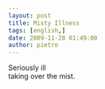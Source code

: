 ```yaml
---
layout: post
title: Misty Illness
tags: [english,]
date: 2009-11-28 01:49:00
author: pietro
---
```

Seriously ill<br/>taking over the mist.
